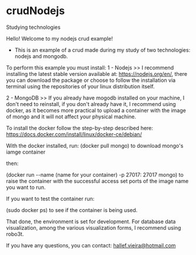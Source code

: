 # crudNodejs
Studying technologies

Hello! Welcome to my nodejs crud example!

- This is an example of a crud made during my study of two technologies: nodejs and mongodb.

To perform this example you must install:
1 - Nodejs >> I recommend installing the latest stable version available at: https://nodejs.org/en/, there you can download the package or choose to follow the installation via terminal using the repositories of your linux distribution itself.

2 - MongoDB >> If you already have mogodb installed on your machine, I don't need to reinstall, if you don't already have it, I recommend using docker, as it becomes more practical to upload a container with the image of mongo and it will not affect your physical machine.

To install the docker follow the step-by-step described here: https://docs.docker.com/install/linux/docker-ce/debian/

With the docker installed, run:
(docker pull mongo) to download mongo's iamge container

then:

(docker run --name (name for your container) -p 27017: 27017 mongo) to raise the container with the successful access set ports of the image name you want to run.

If you want to test the container run:

(sudo docker ps) to see if the container is being used.

That done, the environment is set for development.
For database data visualization, among the various visualization forms, I recommend using robo3t.

If you have any questions, you can contact: hallef.vieira@hotmail.com
